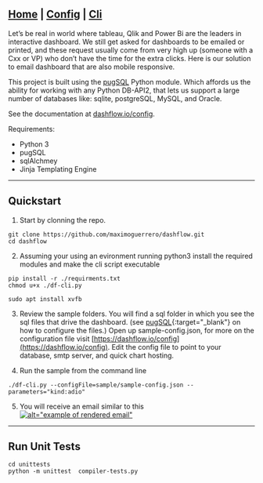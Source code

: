 [Home](/) | [Config](/config) | [Cli](/cli)
---

Let’s be real in world where tableau, Qlik and Power Bi are the leaders in interactive dashboard. We still get asked for dashboards to be emailed or printed, and these request usually come from very high up (someone with a Cxx or VP) who don’t have the time for the extra clicks. Here is our solution to email dashboard that are also mobile responsive. 

This project is built using the <a target="_blank" href="http://pugsql.org">pugSQL</a> Python module. Which affords us the ability for working with any Python DB-API2, that lets us support a large number of databases  like:  sqlite, postgreSQL, MySQL, and Oracle.

See the documentation at <a target="_blank" href="http://dashflow.io/config">dashflow.io/config</a>.

Requirements:
    
- Python 3
- pugSQL
- sqlAlchmey 
- Jinja Templating Engine
  

---
## Quickstart

1) Start by clonning the repo.


```
git clone https://github.com/maximoguerrero/dashflow.git
cd dashflow
```

2) Assuming your using an evironment running python3 install the required modules and make the cli script executable
   

```
pip install -r ./requirments.txt
chmod u+x ./df-cli.py

sudo apt install xvfb
```

3) Review the sample folders. You will find a sql folder in which you see the sql files that drive the dashboard. (see [pugSQL](https://pugsql.org){:target="_blank"} on how to configure the files.) Open up sample-config.json, for more on the configuration file visit [https://dashflow.io/config](https://dashflow.io/config). Edit the config file to point to your database, smtp server, and quick chart hosting.

4) Run the sample from the command line

```
./df-cli.py --configFile=sample/sample-config.json --parameters="kind:adio"
```

5) You will receive an email similar to this
<a _target="blank" href="https://dashflow.io/example.png">![alt="example of rendered email"](https://dashflow.io/example.png)</a>

---

## Run Unit Tests

```
cd unittests
python -m unittest  compiler-tests.py
```
